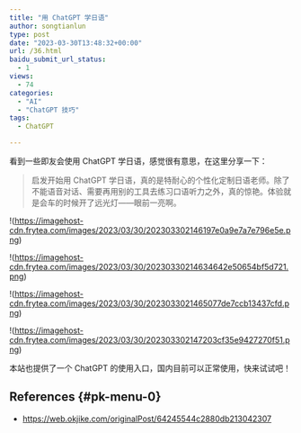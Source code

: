 ```yaml
---
title: "用 ChatGPT 学日语"
author: songtianlun
type: post
date: "2023-03-30T13:48:32+00:00"
url: /36.html
baidu_submit_url_status:
  - 1
views:
  - 74
categories:
  - "AI"
  - "ChatGPT 技巧"
tags:
  - ChatGPT

---
```

看到一些即友会使用 ChatGPT 学日语，感觉很有意思，在这里分享一下：

> 启发开始用 ChatGPT 学日语，真的是特耐心的个性化定制日语老师。除了不能语音对话、需要再用别的工具去练习口语听力之外，真的惊艳。体验就是会车的时候开了远光灯——眼前一亮啊。

!(https://imagehost-cdn.frytea.com/images/2023/03/30/202303302146197e0a9e7a7e796e5e.png)

!(https://imagehost-cdn.frytea.com/images/2023/03/30/20230330214634642e50654bf5d721.png)

!(https://imagehost-cdn.frytea.com/images/2023/03/30/2023033021465077de7ccb13437cfd.png)

!(https://imagehost-cdn.frytea.com/images/2023/03/30/202303302147203cf35e9427270f51.png)

本站也提供了一个 ChatGPT 的使用入口，国内目前可以正常使用，快来试试吧！

## References {#pk-menu-0}

  * <a href=https://web.okjike.com/originalPost/64245544c2880db213042307 target=_blank  rel=nofollow>https://web.okjike.com/originalPost/64245544c2880db213042307</a>
